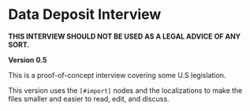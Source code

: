 # Data Deposit Interview

**THIS INTERVIEW SHOULD NOT BE USED AS A LEGAL ADVICE OF ANY SORT.**

__Version 0.5__

This is a proof-of-concept interview covering some U.S legislation.

This version uses the `[#import]` nodes and the localizations to make
the files smaller and easier to read, edit, and discuss.
